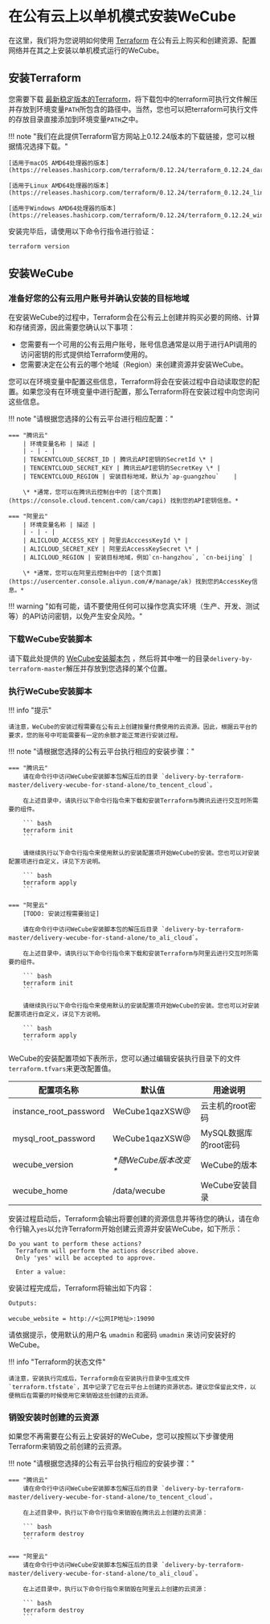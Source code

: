 # 在公有云上以单机模式安装WeCube

在这里，我们将为您说明如何使用 [Terraform](https://www.terraform.io/) 在公有云上购买和创建资源、配置网络并在其之上安装以单机模式运行的WeCube。

## 安装Terraform

您需要下载 [最新稳定版本的Terraform](https://www.terraform.io/downloads.html)，将下载包中的terraform可执行文件解压并存放到环境变量`PATH`所包含的路径中。当然，您也可以把terraform可执行文件的存放目录直接添加到环境变量`PATH`之中。

!!! note "我们在此提供Terraform官方网站上0.12.24版本的下载链接，您可以根据情况选择下载。"
    
	[适用于macOS AMD64处理器的版本](https://releases.hashicorp.com/terraform/0.12.24/terraform_0.12.24_darwin_amd64.zip)

	[适用于Linux AMD64处理器的版本](https://releases.hashicorp.com/terraform/0.12.24/terraform_0.12.24_linux_amd64.zip)

	[适用于Windows AMD64处理器的版本](https://releases.hashicorp.com/terraform/0.12.24/terraform_0.12.24_windows_amd64.zip)

安装完毕后，请使用以下命令行指令进行验证：

``` bash
terraform version
```

## 安装WeCube

### 准备好您的公有云用户账号并确认安装的目标地域

在安装WeCube的过程中，Terraform会在公有云上创建并购买必要的网络、计算和存储资源，因此需要您确认以下事项：

- 您需要有一个可用的公有云用户账号，账号信息通常是以用于进行API调用的访问密钥的形式提供给Terraform使用的。
- 您需要决定在公有云的哪个地域（Region）来创建资源并安装WeCube。

您可以在环境变量中配置这些信息，Terraform将会在安装过程中自动读取您的配置。如果您没有在环境变量中进行配置，那么Terraform将在安装过程中向您询问这些信息。

!!! note "请根据您选择的公有云平台进行相应配置："

    === "腾讯云"
        | 环境变量名称 | 描述 |
        | - | - |
        | TENCENTCLOUD_SECRET_ID | 腾讯云API密钥的SecretId \* |
        | TENCENTCLOUD_SECRET_KEY | 腾讯云API密钥的SecretKey \* |
        | TENCENTCLOUD_REGION | 安装目标地域，默认为`ap-guangzhou`    |

        \* *通常，您可以在腾讯云控制台中的 [这个页面](https://console.cloud.tencent.com/cam/capi) 找到您的API密钥信息。*

    === "阿里云"
        | 环境变量名称 | 描述 |
        | - | - |
        | ALICLOUD_ACCESS_KEY | 阿里云AcccessKeyId \* |
        | ALICLOUD_SECRET_KEY | 阿里云AccessKeySecret \* |
        | ALICLOUD_REGION | 安装目标地域，例如`cn-hangzhou`, `cn-beijing` |

        \* *通常，您可以在阿里云控制台中的 [这个页面](https://usercenter.console.aliyun.com/#/manage/ak) 找到您的AccessKey信息。*

!!! warning "如有可能，请不要使用任何可以操作您真实环境（生产、开发、测试等）的API访问密钥，以免产生安全风险。"

### 下载WeCube安装脚本

请下载此处提供的 [WeCube安装脚本包](https://github.com/kanetz/delivery-by-terraform/archive/master.zip) ，然后将其中唯一的目录`delivery-by-terraform-master`解压并存放到您选择的某个位置。

### 执行WeCube安装脚本

!!! info "提示"

    请注意，WeCube的安装过程需要在公有云上创建按量付费使用的云资源。因此，根据云平台的要求，您的账号中可能需要有一定的余额才能正常进行安装过程。


!!! note "请根据您选择的公有云平台执行相应的安装步骤："

    === "腾讯云"
        请在命令行中访问WeCube安装脚本包解压后的目录 `delivery-by-terraform-master/delivery-wecube-for-stand-alone/to_tencent_cloud`。

        在上述目录中，请执行以下命令行指令来下载和安装Terraform与腾讯云进行交互时所需要的组件。

        ``` bash
        terraform init
        ```

        请继续执行以下命令行指令来使用默认的安装配置项开始WeCube的安装。您也可以对安装配置项进行自定义，详见下方说明。

        ``` bash
        terraform apply
        ```

    === "阿里云"
        [TODO: 安装过程需要验证]

        请在命令行中访问WeCube安装脚本包的解压后目录 `delivery-by-terraform-master/delivery-wecube-for-stand-alone/to_ali_cloud`。

        在上述目录中，请执行以下命令行指令来下载和安装Terraform与阿里云进行交互时所需要的组件。

        ``` bash
        terraform init
        ```

        请继续执行以下命令行指令来使用默认的安装配置项开始WeCube的安装。您也可以对安装配置项进行自定义，详见下方说明。

        ``` bash
        terraform apply
        ```

WeCube的安装配置项如下表所示，您可以通过编辑安装执行目录下的文件`terraform.tfvars`来更改配置值。

| 配置项名称 | 默认值 | 用途说明 |
| - | - | - |
| instance_root_password | WeCube1qazXSW@ | 云主机的root密码 |
| mysql_root_password | WeCube1qazXSW@ | MySQL数据库的root密码 |
| wecube_version | *\*随WeCube版本改变\** | WeCube的版本 |
| wecube_home | /data/wecube | WeCube安装目录 |

安装过程启动后，Terraform会输出将要创建的资源信息并等待您的确认，请在命令行输入`yes`以允许Terraform开始创建云资源并安装WeCube，如下所示：

```
Do you want to perform these actions?
  Terraform will perform the actions described above.
  Only 'yes' will be accepted to approve.

  Enter a value:
```

安装过程完成后，Terraform将输出如下内容：

```
Outputs:

wecube_website = http://<公网IP地址>:19090
```

请依据提示，使用默认的用户名 `umadmin` 和密码 `umadmin` 来访问安装好的WeCube。

!!! info "Terraform的状态文件"

    请注意，安装执行完成后，Terraform会在安装执行目录中生成文件`terraform.tfstate`，其中记录了它在云平台上创建的资源状态。建议您保留此文件，以便稍后在需要的时候使用它来销毁这些创建的云资源。

### 销毁安装时创建的云资源

如果您不再需要在公有云上安装好的WeCube，您可以按照以下步骤使用Terraform来销毁之前创建的云资源。

!!! note "请根据您选择的公有云平台执行相应的安装步骤："

    === "腾讯云"
        请在命令行中访问WeCube安装脚本包解压后的目录 `delivery-by-terraform-master/delivery-wecube-for-stand-alone/to_tencent_cloud`。

        在上述目录中，执行以下命令行指令来销毁在腾讯云上创建的云资源：

        ``` bash
        terraform destroy
        ```

    === "阿里云"
        请在命令行中访问WeCube安装脚本包解压后的目录 `delivery-by-terraform-master/delivery-wecube-for-stand-alone/to_ali_cloud`。

        在上述目录中，执行以下命令行指令来销毁在阿里云上创建的云资源：

        ``` bash
        terraform destroy
        ```

